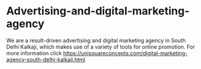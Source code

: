 # Advertising-and-digital-marketing-agency
We are a result-driven advertising and digital marketing agency in South Delhi Kalkaji, which makes use of a variety of tools for online promotion. For more information click https://unisquareconcepts.com/digital-marketing-agency-south-delhi-kalkaji.html
